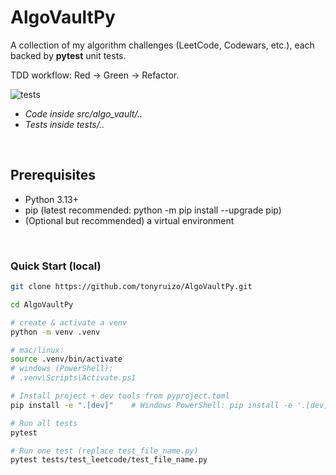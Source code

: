 # AlgoVaultPy

A collection of my algorithm challenges (LeetCode, Codewars, etc.), each backed by **pytest** unit tests.

TDD workflow: Red → Green → Refactor.

![tests](https://github.com/tonyruizo/AlgoVaultPy/actions/workflows/python.yml/badge.svg)

- *Code inside src/algo_vault/..*
- *Tests inside tests/..*

<br>

## Prerequisites
- Python 3.13+
- pip (latest recommended: python -m pip install --upgrade pip)
- (Optional but recommended) a virtual environment

<br>

### Quick Start (local)

```bash
git clone https://github.com/tonyruizo/AlgoVaultPy.git

cd AlgoVaultPy

# create & activate a venv
python -m venv .venv

# mac/linux:
source .venv/bin/activate
# windows (PowerShell):
# .venv\Scripts\Activate.ps1

# Install project + dev tools from pyproject.toml
pip install -e ".[dev]"    # Windows PowerShell: pip install -e '.[dev]'

# Run all tests
pytest 

# Run one test (replace test_file_name.py)         
pytest tests/test_leetcode/test_file_name.py 
